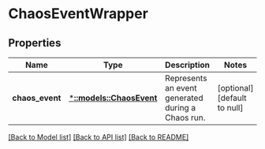 # ChaosEventWrapper

## Properties
Name | Type | Description | Notes
------------ | ------------- | ------------- | -------------
**chaos_event** | [***::models::ChaosEvent**](ChaosEvent.md) | Represents an event generated during a Chaos run. | [optional] [default to null]

[[Back to Model list]](../README.md#documentation-for-models) [[Back to API list]](../README.md#documentation-for-api-endpoints) [[Back to README]](../README.md)


